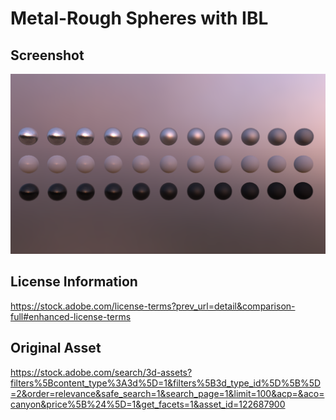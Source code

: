 # Metal-Rough Spheres with IBL

## Screenshot

![screenshot](screenshot/screenshot.png)

## License Information

https://stock.adobe.com/license-terms?prev_url=detail&comparison-full#enhanced-license-terms

## Original Asset

https://stock.adobe.com/search/3d-assets?filters%5Bcontent_type%3A3d%5D=1&filters%5B3d_type_id%5D%5B%5D=2&order=relevance&safe_search=1&search_page=1&limit=100&acp=&aco=canyon&price%5B%24%5D=1&get_facets=1&asset_id=122687900